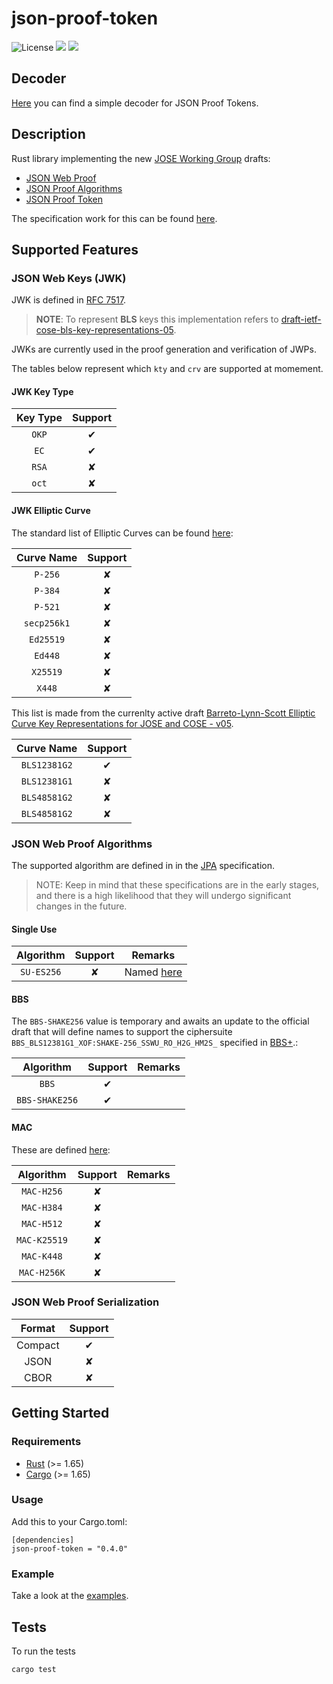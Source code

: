 # json-proof-token

![License](https://img.shields.io/badge/License-Apache_2.0-blue.svg)
[![](https://img.shields.io/crates/v/json-proof-token?style=flat-square)](https://crates.io/crates/json-proof-token)
[![](https://img.shields.io/docsrs/json-proof-token?style=flat-square)](https://docs.rs/json-proof-token/)


## Decoder

[Here](https://cybersecurity-links.github.io/json-proof-token/) you can find a simple decoder for JSON Proof Tokens.

## Description

Rust library implementing the new [JOSE Working Group](https://datatracker.ietf.org/wg/jose/documents/) drafts:
- [JSON Web Proof](https://datatracker.ietf.org/doc/html/draft-ietf-jose-json-web-proof-08)
- [JSON Proof Algorithms](https://datatracker.ietf.org/doc/html/draft-ietf-jose-json-proof-algorithms-08) 
- [JSON Proof Token](https://datatracker.ietf.org/doc/html/draft-ietf-jose-json-proof-token-08)

The specification work for this can be found [here](https://github.com/json-web-proofs/json-web-proofs).

## Supported Features

### JSON Web Keys (JWK)

JWK is defined in [RFC 7517](https://tools.ietf.org/html/rfc7517).

> **NOTE**: To represent **BLS** keys this implementation refers to [draft-ietf-cose-bls-key-representations-05](https://datatracker.ietf.org/doc/html/draft-ietf-cose-bls-key-representations-06).

JWKs are currently used in the proof generation and verification of JWPs.

The tables below represent which `kty` and `crv` are supported at momement.

#### JWK Key Type

| Key Type | Support |
|:--------:|:-------:|
|   `OKP`  |    ✔    |
|   `EC`   |    ✔    |
|   `RSA`  |    ✘    |
|   `oct`  |    ✘    |


#### JWK Elliptic Curve
The standard list of Elliptic Curves can be found [here](https://www.iana.org/assignments/jose/jose.xhtml#web-key-elliptic-curve):

|  Curve Name | Support |
|:---------:|:-------:|
| `P-256` |    ✘    |
|  `P-384`  |    ✘    |
|  `P-521` |    ✘    |
|   `secp256k1`  |    ✘    |
| `Ed25519` |    ✘    |
|  `Ed448`  |    ✘    |
|  `X25519` |    ✘    |
|   `X448`  |    ✘    |


This list is made from the currenlty active draft [Barreto-Lynn-Scott Elliptic Curve Key Representations for JOSE and COSE - v05](https://datatracker.ietf.org/doc/html/draft-ietf-cose-bls-key-representations-06#section-2.2.3).

|  Curve Name | Support |
|:---------:|:-------:|
|  `BLS12381G2` |    ✔    |
|  `BLS12381G1` |    ✘    |
|  `BLS48581G2` |    ✘    |
|  `BLS48581G2` |    ✘    |

### JSON Web Proof Algorithms

The supported algorithm are defined in in the [JPA](https://datatracker.ietf.org/doc/html/draft-ietf-jose-json-proof-algorithms) specification.

> NOTE: Keep in mind that these specifications are in the early stages, and there is a high likelihood that they will undergo significant changes in the future.

#### Single Use
| Algorithm | Support | Remarks |
|:---------:|:-------:|:-------:|
|   `SU-ES256`   |    ✘    |   Named [here](https://datatracker.ietf.org/doc/html/draft-ietf-jose-json-proof-algorithms#section-6.1.10)       |



#### BBS

The `BBS-SHAKE256` value is temporary and awaits an update to the official draft that will define names to support  the ciphersuite  `BBS_BLS12381G1_XOF:SHAKE-256_SSWU_RO_H2G_HM2S_` specified in [BBS+](https://datatracker.ietf.org/doc/html/draft-irtf-cfrg-bbs-signatures-08#name-bls12-381-ciphersuites).:

| Algorithm | Support | Remarks |
|:---------:|:-------:|:-------:|
|    `BBS`    |    ✔    |         |
|    `BBS-SHAKE256`    |    ✔    |         |

#### MAC

These are defined [here](https://datatracker.ietf.org/doc/html/draft-ietf-jose-json-proof-algorithms#section-6.3.9):

| Algorithm | Support | Remarks |
|:---------:|:-------:|:-------:|
|    `MAC-H256`    |    ✘    |         |
|    `MAC-H384`    |    ✘    |         |
|    `MAC-H512`    |    ✘    |         |
|    `MAC-K25519`    |    ✘    |         |
|    `MAC-K448`    |    ✘    |         |
|    `MAC-H256K`    |    ✘    |         |


### JSON Web Proof Serialization

| Format         | Support |
|:----------------:|:---------:|
| Compact        |  ✔    |
| JSON   |  ✘    |
| CBOR   |  ✘    |










## Getting Started


### Requirements

- [Rust](https://www.rust-lang.org/) (>= 1.65)
- [Cargo](https://doc.rust-lang.org/cargo/) (>= 1.65)


### Usage

Add this to your Cargo.toml:

```
[dependencies]
json-proof-token = "0.4.0"
```

### Example
Take a look at the [examples](https://github.com/Cybersecurity-LINKS/json-proof-token/tree/main/examples).

## Tests
To run the tests
```sh
cargo test
```
